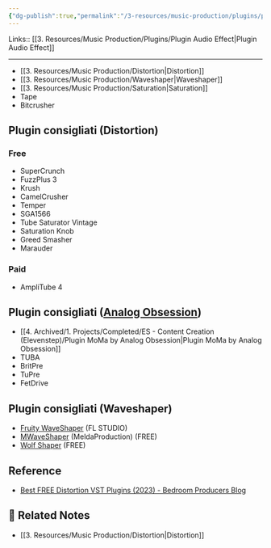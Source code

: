 ```yaml
---
{"dg-publish":true,"permalink":"/3-resources/music-production/plugins/plugin-audio-effect-distortion/"}
---
```


Links:: [[3. Resources/Music Production/Plugins/Plugin Audio Effect\|Plugin Audio Effect]]

---

- [[3. Resources/Music Production/Distortion\|Distortion]]
- [[3. Resources/Music Production/Waveshaper\|Waveshaper]]
- [[3. Resources/Music Production/Saturation\|Saturation]]
- Tape
- Bitcrusher


## Plugin consigliati (Distortion)

### Free

- SuperCrunch
- FuzzPlus 3
- Krush
- CamelCrusher
- Temper
- SGA1566
- Tube Saturator Vintage
- Saturation Knob
- Greed Smasher
- Marauder

### Paid

- AmpliTube 4


## Plugin consigliati ([Analog Obsession](https://analogobsession.com/color-preamp-saturation/))

- [[4. Archived/1. Projects/Completed/ES - Content Creation (Elevenstep)/Plugin MoMa by Analog Obsession\|Plugin MoMa by Analog Obsession]]
- TUBA
- BritPre
- TuPre
- FetDrive

## Plugin consigliati (Waveshaper)

- [Fruity WaveShaper](https://www.image-line.com/fl-studio-learning/fl-studio-online-manual/html/plugins/Fruity%20WaveShaper.htm) (FL STUDIO)
- [MWaveShaper](https://www.meldaproduction.com/MWaveShaper) (MeldaProduction) (FREE)
- [Wolf Shaper](https://wolf-plugins.github.io/wolf-shaper/) (FREE)



## Reference

- [Best FREE Distortion VST Plugins (2023) - Bedroom Producers Blog](https://bedroomproducersblog.com/2018/08/24/free-distortion-vst-plugins/)

## 🔗 Related Notes

- [[3. Resources/Music Production/Distortion\|Distortion]]
